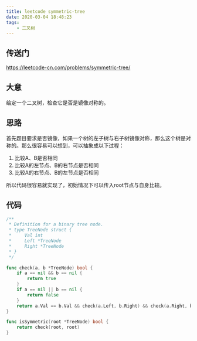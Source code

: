 ```yaml
---
title: leetcode symmetric-tree
date: 2020-03-04 18:48:23
tags:
    - 二叉树
---
```


## 传送门

https://leetcode-cn.com/problems/symmetric-tree/

## 大意

给定一个二叉树，检查它是否是镜像对称的。

## 思路

首先题目要求是否镜像，如果一个树的左子树与右子树镜像对称，那么这个树是对称的。那么很容易可以想到，可以抽象成以下过程：

1. 比较A、B是否相同
2. 比较A的左节点、B的右节点是否相同
3. 比较A的右节点、B的左节点是否相同

所以代码很容易就实现了，初始情况下可以传入root节点与自身比较。

## 代码

``` go
/**
 * Definition for a binary tree node.
 * type TreeNode struct {
 *     Val int
 *     Left *TreeNode
 *     Right *TreeNode
 * }
 */

func check(a, b *TreeNode) bool {
    if a == nil && b == nil {
        return true
    }
    if a == nil || b == nil {
        return false
    }
    return a.Val == b.Val && check(a.Left, b.Right) && check(a.Right, b.Left)
}

func isSymmetric(root *TreeNode) bool {
    return check(root, root)
}

```
